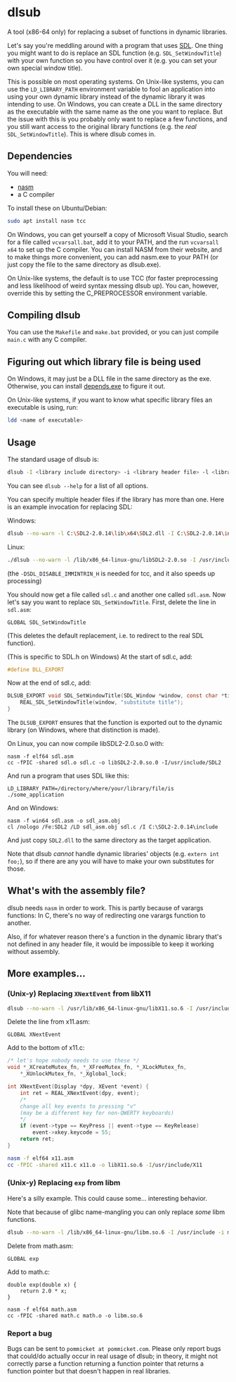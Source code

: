 # dlsub

A tool (x86-64 only) for replacing a subset of functions in dynamic libraries.

Let's say you're meddling around with a program that uses
[SDL](https://libsdl.org).  One thing you might want to do is replace an SDL
function (e.g. `SDL_SetWindowTitle`) with your own function so you have control
over it (e.g. you can set your own special window title).

This is possible on most operating systems. On Unix-like systems, you can use
the `LD_LIBRARY_PATH` environment variable to fool an application into using
your own dynamic library instead of the dynamic library it was intending to use.
On Windows, you can create a DLL in the same directory as the executable with
the same name as the one you want to replace. But the issue with this is you
probably only want to replace a few functions, and you still want access to the
original library functions (e.g. the *real* `SDL_SetWindowTitle`). This is where
dlsub comes in.

## Dependencies

You will need:

- [nasm](https://nasm.us)
- a C compiler

To install these on Ubuntu/Debian:

```bash
sudo apt install nasm tcc
```

On Windows, you can get yourself a copy of Microsoft Visual Studio, search for
a file called `vcvarsall.bat`, add it to your PATH, and the run `vcvarsall x64`
to set up the C compiler. You can install NASM from their website, and to make
things more convenient, you can add nasm.exe to your PATH (or just copy
the file to the same directory as dlsub.exe).

On Unix-like systems, the default is to use TCC (for faster preprocessing and
less likelihood of weird syntax messing dlsub up). You can, however, override
this by setting the C_PREPROCESSOR environment variable.

## Compiling dlsub

You can use the `Makefile` and `make.bat` provided, or you can just compile
`main.c` with any C compiler.

## Figuring out which library file is being used

On Windows, it may just be a DLL file in the same directory as the exe.
Otherwise, you can install [depends.exe](https://www.dependencywalker.com/)
to figure it out.

On Unix-like systems, if you want to know what specific library files an
executable is using, run:

```bash
ldd <name of executable>
```

## Usage

The standard usage of dlsub is:

```bash
dlsub -I <library include directory> -i <library header file> -l <library file> -o <output name>
```

You can see `dlsub --help` for a list of all options.

You can specify multiple header files if the library has more than one.
Here is an example invocation for replacing SDL:

Windows:

```bash
dlsub --no-warn -l C:\SDL2-2.0.14\lib\x64\SDL2.dll -I C:\SDL2-2.0.14\include -i SDL.h -i SDL_syswm.h -i SDL_vulkan.h -C /DSDL_DISABLE_IMMINTRIN_H -o sdl
```

Linux:

```bash
./dlsub --no-warn -l /lib/x86_64-linux-gnu/libSDL2-2.0.so -I /usr/include/SDL2 -i SDL.h -i SDL_syswm.h -i SDL_vulkan.h -C -DSDL_DISABLE_IMMINTRIN_H -o sdl
```

(the `-DSDL_DISABLE_IMMINTRIN_H` is needed for tcc, and it also speeds up
processing)

You should now get a file called `sdl.c` and another one called `sdl.asm`.
Now let's say you want to replace `SDL_SetWindowTitle`. First, delete the line
in `sdl.asm`:

```
GLOBAL SDL_SetWindowTitle
```

(This deletes the default replacement, i.e. to redirect to the real SDL
function).

(This is specific to SDL.h on Windows)
At the start of sdl.c, add:

```c
#define DLL_EXPORT
```

Now at the end of sdl.c, add:

```c
DLSUB_EXPORT void SDL_SetWindowTitle(SDL_Window *window, const char *title) {
	REAL_SDL_SetWindowTitle(window, "substitute title");
}
```

The `DLSUB_EXPORT` ensures that the function is exported out to the dynamic
library (on Windows, where that distinction is made).

On Linux, you can now compile libSDL2-2.0.so.0 with:

```
nasm -f elf64 sdl.asm
cc -fPIC -shared sdl.o sdl.c -o libSDL2-2.0.so.0 -I/usr/include/SDL2
```

And run a program that uses SDL like this:
```
LD_LIBRARY_PATH=/directory/where/your/library/file/is ./some_application
```

And on Windows:

```
nasm -f win64 sdl.asm -o sdl_asm.obj
cl /nologo /Fe:SDL2 /LD sdl_asm.obj sdl.c /I C:\SDL2-2.0.14\include
```

And just copy `SDL2.dll` to the same directory as the target application.

Note that dlsub *cannot* handle dynamic libraries' objects (e.g.
`extern int foo;`), so if there are any you will have to make your own
substitutes for those.

## What's with the assembly file?

dlsub needs `nasm` in order to work. This is partly because of varargs
functions: In C, there's no way of redirecting one varargs
function to another.

Also, if for whatever reason there's a function in the dynamic library
that's not defined in any header file, it would be impossible to keep it working
without assembly.

## More examples...

### (Unix-y) Replacing `XNextEvent` from libX11

```bash
dlsub --no-warn -l /usr/lib/x86_64-linux-gnu/libX11.so.6 -I /usr/include/X11 -i Xlib.h -i Xutil.h -o x11
```

Delete the line from x11.asm:

```
GLOBAL XNextEvent
```

Add to the bottom of x11.c:

```c
/* let's hope nobody needs to use these */
void *_XCreateMutex_fn, *_XFreeMutex_fn, *_XLockMutex_fn,
	*_XUnlockMutex_fn, *_Xglobal_lock;

int XNextEvent(Display *dpy, XEvent *event) {
	int ret = REAL_XNextEvent(dpy, event);
	/* 
	change all key events to pressing "v"
	(may be a different key for non-QWERTY keyboards)
	*/
	if (event->type == KeyPress || event->type == KeyRelease)
		event->xkey.keycode = 55;
	return ret;
}
```

```bash
nasm -f elf64 x11.asm
cc -fPIC -shared x11.c x11.o -o libX11.so.6 -I/usr/include/X11
```

### (Unix-y) Replacing `exp` from libm

Here's a silly example. This could cause some... interesting behavior.

Note that because of glibc name-mangling you can only replace *some* libm
functions.

```bash
dlsub --no-warn -l /lib/x86_64-linux-gnu/libm.so.6 -I /usr/include -i math.h -o math
```

Delete from math.asm:

```
GLOBAL exp
```

Add to math.c:

```
double exp(double x) {
	return 2.0 * x;
}
```

```
nasm -f elf64 math.asm
cc -fPIC -shared math.c math.o -o libm.so.6
```

### Report a bug

Bugs can be sent to `pommicket at pommicket.com`. Please only report bugs that
could/do actually occur in real usage of dlsub; in theory, it might not
correctly parse a function returning a function pointer that returns a function
pointer but that doesn't happen in real libraries.
